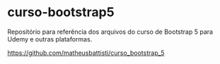 # curso-bootstrap5
Repositório para referência dos arquivos do curso de Bootstrap 5 para Udemy e outras plataformas.

https://github.com/matheusbattisti/curso_bootstrap_5
